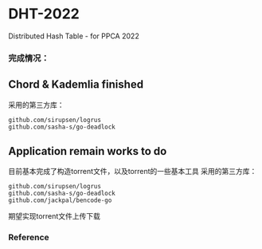 # DHT-2022
Distributed Hash Table - for PPCA 2022


### 完成情况：

## Chord & Kademlia finished
采用的第三方库：
```
github.com/sirupsen/logrus
github.com/sasha-s/go-deadlock
```

## Application remain works to do
目前基本完成了构造torrent文件，以及torrent的一些基本工具
采用的第三方库：
```
github.com/sirupsen/logrus
github.com/sasha-s/go-deadlock
github.com/jackpal/bencode-go
```

期望实现torrent文件上传下载


### Reference